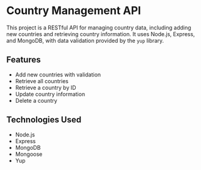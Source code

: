 # Country Management API

This project is a RESTful API for managing country data, including adding new countries and retrieving country information. It uses Node.js, Express, and MongoDB, with data validation provided by the `yup` library.

## Features

- Add new countries with validation
- Retrieve all countries
- Retrieve a country by ID
- Update country information
- Delete a country

## Technologies Used

- Node.js
- Express
- MongoDB
- Mongoose
- Yup

